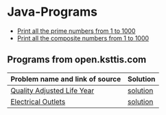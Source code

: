 # Java-Programs

- [Print all the prime numbers from 1 to 1000](https://github.com/subratsir/Java-Programs/blob/main/checkprime1000.java)
- [Print all the composite numbers from 1 to 1000](https://github.com/subratsir/Java-Programs/blob/main/checknotprime1000.java)

## Programs from open.ksttis.com

| Problem name and link of source | Solution |
|-------------------------------------------------------------|--------------------|
| [Quality Adjusted Life Year](https://open.kattis.com/problems/qaly) | [solution](https://github.com/subratsir/Java-Programs/blob/main/quality-adjusted-life-year.java) |
| [Electrical Outlets](https://open.kattis.com/problems/electricaloutlets) | [solution](https://github.com/subratsir/Java-Programs/blob/main/electricaloutlets.java) |
